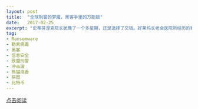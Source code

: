 ```yaml
---
layout: post
title:  "全球刑警的梦魇，黑客手里的万能锁"
date:   2017-02-25
excerpt: "史蒂芬涅克院长犹豫了一个多星期，还是选择了交钱。好莱坞长老会医院所经历的勒索并不稀有。近年来，越来越多的用户报告自己的电脑曾被黑客锁住，只能交赎金了事。"
tag:
- Ransomware
- 勒索病毒
- 黑客
- 信息安全
- 欧盟刑警
- 冲击波
- 熊猫烧香
- 拼图
- 比特币
---
```


<a href="https://zhuanlan.zhihu.com/p/25467836" target="_blank">点击阅读</a>